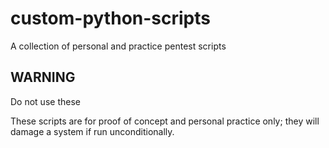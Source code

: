 # custom-python-scripts

A collection of personal and practice pentest scripts

## WARNING

Do not use these

These scripts are for proof of concept and personal practice only; they will damage a system if run unconditionally.
